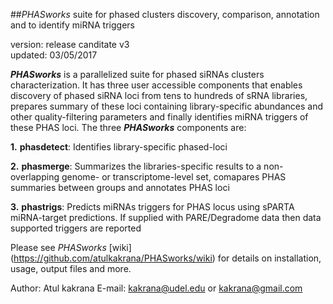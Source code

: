 ##*PHASworks* suite for phased clusters discovery, comparison, annotation and to identify miRNA triggers

version: release canditate v3    
updated: 03/05/2017

***PHASworks*** is a parallelized suite for phased siRNAs clusters characterization. It has three user accessible components that enables discovery of phased siRNA loci from tens to hundreds of sRNA libraries, prepares summary of these loci containing library-specific abundances and other quality-filtering parameters and finally identifies miRNA triggers of these PHAS loci. The three ***PHASworks*** components are:

**1.** **phasdetect**: Identifies library-specific phased-loci

**2.** **phasmerge**: Summarizes the libraries-specific results to a non-overlapping genome- or transcriptome-level set, comapares PHAS summaries between groups and annotates PHAS loci

**3.** **phastrigs**: Predicts miRNAs triggers for PHAS locus using sPARTA miRNA-target predictions. If supplied with PARE/Degradome data then data supported triggers are reported

Please see *PHASworks* [wiki] (https://github.com/atulkakrana/PHASworks/wiki) for details on installation, usage, output files and more.

Author: Atul kakrana
E-mail: kakrana@udel.edu or kakrana@gmail.com
